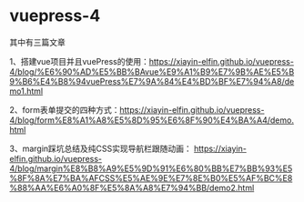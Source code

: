 # vuepress-4
其中有三篇文章

1、搭建vue项目并且vuePress的使用：https://xiayin-elfin.github.io/vuepress-4/blog/%E6%90%AD%E5%BB%BAvue%E9%A1%B9%E7%9B%AE%E5%B9%B6%E4%B8%94vuePress%E7%9A%84%E4%BD%BF%E7%94%A8/demo1.html

2、form表单提交的四种方式：https://xiayin-elfin.github.io/vuepress-4/blog/form%E8%A1%A8%E5%8D%95%E6%8F%90%E4%BA%A4/demo.html

3、margin踩坑总结及纯CSS实现导航栏跟随动画：
https://xiayin-elfin.github.io/vuepress-4/blog/margin%E8%B8%A9%E5%9D%91%E6%80%BB%E7%BB%93%E5%8F%8A%E7%BA%AFCSS%E5%AE%9E%E7%8E%B0%E5%AF%BC%E8%88%AA%E6%A0%8F%E5%8A%A8%E7%94%BB/demo2.html


